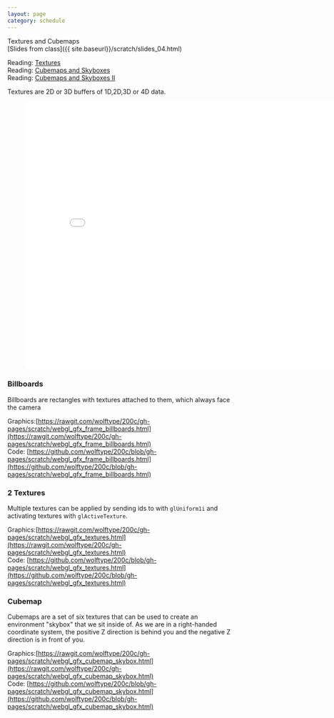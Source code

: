 ```yaml
---
layout: page
category: schedule
---
```


Textures and Cubemaps  
[Slides from class]({{ site.baseurl}}/scratch/slides_04.html)

Reading: [Textures](http://learnopengl.com/#!Getting-started/Textures)  
Reading: [Cubemaps and Skyboxes](http://learnopengl.com/#!Advanced-OpenGL/Cubemaps)  
Reading: [Cubemaps and Skyboxes II](https://capnramses.github.io/opengl/cubemaps.html)

Textures are 2D or 3D buffers of 1D,2D,3D or 4D data.

<figure>
<iframe src="{{site.baseurl}}/scratch/webgl_gfx_cubemap_skybox.html" 
    width="800" height="600" frameborder="0"
    scrolling="no" marginheight="0"
    marginwidth="0" ></iframe>
</figure>

### Billboards 

Billboards are rectangles with textures attached to them, which always face the camera

Graphics:[https://rawgit.com/wolftype/200c/gh-pages/scratch/webgl_gfx_frame_billboards.html](https://rawgit.com/wolftype/200c/gh-pages/scratch/webgl_gfx_frame_billboards.html)   
Code: [https://github.com/wolftype/200c/blob/gh-pages/scratch/webgl_gfx_frame_billboards.html](https://github.com/wolftype/200c/blob/gh-pages/scratch/webgl_gfx_frame_billboards.html)

### 2 Textures 

Multiple textures can be applied by sending ids to with `glUniform1i` and activating textures with `glActiveTexture`.  

Graphics:[https://rawgit.com/wolftype/200c/gh-pages/scratch/webgl_gfx_textures.html](https://rawgit.com/wolftype/200c/gh-pages/scratch/webgl_gfx_textures.html)  
Code: [https://github.com/wolftype/200c/blob/gh-pages/scratch/webgl_gfx_textures.html](https://github.com/wolftype/200c/blob/gh-pages/scratch/webgl_gfx_textures.html)

### Cubemap

Cubemaps are a set of six textures that can be used to create an environment "skybox" that
we sit inside of.  As we are in a right-handed coordinate system, the positive Z direction is behind you and the negative Z direction is in front of you.

Graphics:[https://rawgit.com/wolftype/200c/gh-pages/scratch/webgl_gfx_cubemap_skybox.html](https://rawgit.com/wolftype/200c/gh-pages/scratch/webgl_gfx_cubemap_skybox.html)   
Code: [https://github.com/wolftype/200c/blob/gh-pages/scratch/webgl_gfx_cubemap_skybox.html](https://github.com/wolftype/200c/blob/gh-pages/scratch/webgl_gfx_cubemap_skybox.html)